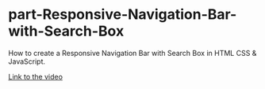 # part-Responsive-Navigation-Bar-with-Search-Box
How to create a Responsive Navigation Bar with Search Box in HTML CSS & JavaScript.

[Link to the video](https://youtu.be/QkEAmL9eX7c)
